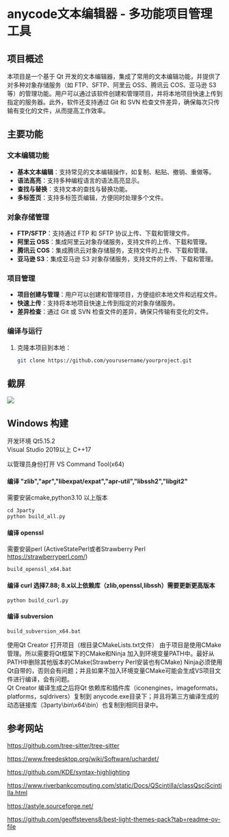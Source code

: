 # anycode文本编辑器 - 多功能项目管理工具

## 项目概述

本项目是一个基于 Qt 开发的文本编辑器，集成了常用的文本编辑功能，并提供了对多种对象存储服务（如 FTP、SFTP、阿里云 OSS、腾讯云 COS、亚马逊 S3 等）的管理功能。用户可以通过该软件创建和管理项目，并将本地项目快速上传到指定的服务器。此外，软件还支持通过 Git 和 SVN 检查文件差异，确保每次只传输有变化的文件，从而提高工作效率。

## 主要功能

### 文本编辑功能
- **基本文本编辑**：支持常见的文本编辑操作，如复制、粘贴、撤销、重做等。
- **语法高亮**：支持多种编程语言的语法高亮显示。
- **查找与替换**：支持文本的查找与替换功能。
- **多标签页**：支持多标签页编辑，方便同时处理多个文件。

### 对象存储管理
- **FTP/SFTP**：支持通过 FTP 和 SFTP 协议上传、下载和管理文件。
- **阿里云 OSS**：集成阿里云对象存储服务，支持文件的上传、下载和管理。
- **腾讯云 COS**：集成腾讯云对象存储服务，支持文件的上传、下载和管理。
- **亚马逊 S3**：集成亚马逊 S3 对象存储服务，支持文件的上传、下载和管理。

### 项目管理
- **项目创建与管理**：用户可以创建和管理项目，方便组织本地文件和远程文件。
- **快速上传**：支持将本地项目快速上传到指定的对象存储服务。
- **差异检查**：通过 Git 或 SVN 检查文件的差异，确保只传输有变化的文件。



### 编译与运行
1. 克隆本项目到本地：
   ```bash
   git clone https://github.com/yourusername/yourproject.git

## 截屏

![](https://github.com/fengzhu2007/anycode/blob/dev/screen/anycode.png)  


## Windows 构建  
开发环境 Qt5.15.2  
Visual Studio 2019以上 C++17  

以管理员身份打开 VS Command Tool(x64)  

####  编译 "zlib","apr","libexpat/expat","apr-util","libssh2","libgit2"  
需要安装cmake,python3.10 以上版本  
```
cd 3party
python build_all.py
```

#### 编译 openssl  
需要安装perl (ActiveStatePerl或者Strawberry Perl https://strawberryperl.com/)   
```
build_openssl_x64.bat
```
#### 编译 curl 选择7.88; 8.x以上依赖库（zlib,openssl,libssh）需要更新更高版本
```
python build_curl.py
```


#### 编译 subversion  
```
build_subversion_x64.bat
```

使用Qt Creator 打开项目（根目录CMakeLists.txt文件）
由于项目是使用CMake管理。所以需要将Qt框架下的CMake和Ninja 加入到环境变量PATH中。最好从PATH中删除其他版本的CMake(Strawberry Perl安装也有CMake)
Ninja必须使用Qt自带的，否则会有问题；并且如果不加入环境变量CMake可能会生成VS项目文件进行编译，会有问题。  
Qt Creator  编译生成之后将Qt 依赖库和插件库（iconengines，imageformats，platforms，sqldrivers）复制到 anycode.exe目录下；并且将第三方编译生成的动态链接库（3party\bin\x64\bin）也复制到相同目录中。




## 参考网站

https://github.com/tree-sitter/tree-sitter

https://www.freedesktop.org/wiki/Software/uchardet/  

https://github.com/KDE/syntax-highlighting  


https://www.riverbankcomputing.com/static/Docs/QScintilla/classQsciScintilla.html  

https://astyle.sourceforge.net/  


https://github.com/geoffstevens8/best-light-themes-pack?tab=readme-ov-file